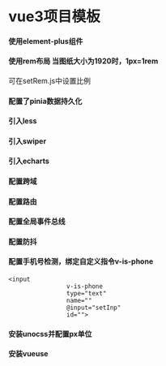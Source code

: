 # vue3项目模板

#### 使用element-plus组件

#### 使用rem布局 当图纸大小为1920时，1px=1rem

可在setRem.js中设置比例

#### 配置了pinia数据持久化

#### 引入less

#### 引入swiper

#### 引入echarts

#### 配置跨域

#### 配置路由

#### 配置全局事件总线

#### 配置防抖

#### 配置手机号检测，绑定自定义指令v-is-phone

```
<input
                v-is-phone
                type="text"
                name=""
                @input="setInp"
                id="">
```

#### 安装unocss并配置px单位

#### 安装vueuse
